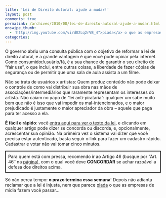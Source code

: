```yaml
---
title: 'Lei de Direito Autoral: ajude a mudar!'
layout: post
comments: true
permalink: /archives/2010/08/lei-de-direito-autoral-ajude-a-mudar.html
onswipe_thumb:
  - 'http://img.youtube.com/vi/d82Lq2rVB_4">piada</a> o que as empresas de mídia fazem você passar.../0.jpg'
categories:
---
```

O governo abriu uma consulta pública com o objetivo de reformar a lei de direito autoral, e a grande vantagem é que você pode opinar pela internet. Como consumidor/usuário/fã, é a sua chance de garantir o seu direito de &#8220;fair use&#8221;, o que inclui, entre outras coisas, a liberdade de fazer cópias de segurança ou de permitir que uma sala de aula assista a um filme.

Não se trata de usuários x artistas: Quem produz conteúdo não pode deixar o controle de como vai distribuir sua obra nas mãos de associações/intermediários que raramente representam os interesses do artista. Não caiam no papo de &#8220;lei anti-pirataria&#8221;: qualquer um sabe muito bem que não é isso que vai impedir os mal-intencionados, e o maior prejudicado é justamente o maior apreciador da obra &#8211; aquele que paga para ter acesso a ela.

**É fácil e rápido**: você [entra aqui para ver o texto da lei][1], e clicando em qualquer artigo pode dizer se concorda ou discorda, e, opcionalmente, acrescentar sua opinião. Na primeira vez o sistema vai dizer que você precisa estar autenticado, basta seguir o link para fazer um cadastro rápido. Cadastrar e votar não vai tomar cinco minutos.

<div style="border:2px double; padding:8px;">
  Para quem está com pressa, recomendo ir ao Artigo 46 (busque por &#8220;Art. 46&#8243; na <a href="http://www.cultura.gov.br/consultadireitoautoral/2010/06/12/texto-em-consulta/">página</a>), com o qual você deve <strong>CONCORDAR</strong> se achar razoável a defesa dos direitos acima.
</div>

Só não perca tempo: **o prazo termina essa semana**! Depois não adianta reclamar que a lei é injusta, nem que parece [piada][2] o que as empresas de mídia fazem você passar&#8230;

 [1]: http://www.cultura.gov.br/consultadireitoautoral/2010/06/12/texto-em-consulta/
 [2]: http://www.youtube.com/watch?v=d82Lq2rVB_4